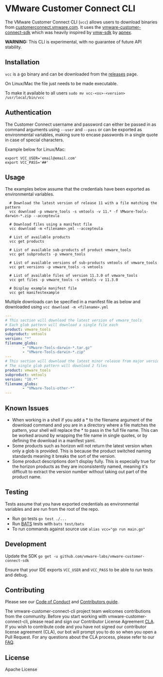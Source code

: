 # VMware Customer Connect CLI
The VMware Customer Connect CLI (`vcc`) allows users to download binaries from [customerconnect.vmware.com](customerconnect.vmware.com). It uses the [vmware-customer-connect-sdk](https://github.com/vmware-labs/vmware-customer-connect-sdk) which was heavily inspired by [vmw-sdk](https://github.com/apnex/vmw-sdk) by [apnex](https://github.com/apnex).

**WARNING:** This CLI is experimental, with no guarantee of future API stability.


## Installation

`vcc` is a go binary and can be downloaded from the [releases](https://github.com/vmware-labs/vmware-customer-connect-cli/releases) page.

On Linux/Mac the file just needs to be made executable.

To make it available to all users `sudo mv vcc-<os>-<version> /usr/local/bin/vcc`


## Authentication
The Customer Connect username and password can either be passed in as command arguments using `--user` and `--pass` or can be exported as environmental variables, making sure to encase passwords in a single quote in case of special characters. 

Example below for Linux/Mac:

```
export VCC_USER='email@email.com'
export VCC_PASS='##'
```


## Usage
The examples below assume that the credentials have been exported as environmental variables.

```
  # Download the latest version of release 11 with a file matching the pattern
  vcc download -p vmware_tools -s vmtools -v 11.* -f VMware-Tools-darwin-*.zip --accepteula

  # Download files using a manifest file
  vcc download -m <filename>.yml --accepteula

  # List of available products
  vcc get products

  # List of available sub-products of product vmware_tools
  vcc get subproducts -p vmware_tools

  # List of available versions of sub-products vmtools of vmware_tools
  vcc get versions -p vmware_tools -s vmtools

  # List of available files of version 11.3.0 of vmware_tools
  vcc get files -p vmware_tools -s vmtools -v 11.3.0

  # Display example manifest file
  vcc get manifestexample
```

Multiple downloads can be specified in a manifest file as below and downloaded using `vcc download -m <filename>.yml`

``` yaml
---
# This section will download the latest version of vmware_tools
# Each glob pattern will download a single file each
product: vmware_tools
subproduct: vmtools
version: "*"
filename_globs:
        - "VMware-Tools-darwin-*.tar.gz"
        - "VMware-Tools-darwin-*.zip"
---
# This section will download the latest minor release from major version 10
# The single glob pattern will download 2 files
product: vmware_tools
subproduct: vmtools
version: "10.*"
filename_globs:
        - "VMware-Tools-other-*"
---
```


## Known Issues

- When working in a shell if you add a * to the filename argument of the download command and you are in a directory where a file matches the pattern, your shell will replace the * to pass in the full file name. This can be worked around by wrapping the file name in single quotes, or by defining the download in a manifest yaml.
- Some products such as horizon will not return the latest version when only a glob is provided. This is because the product switched naming standards meaning it breaks the sort of the version.
- Some product descriptions don't display fully. This is especially true for the horizon products as they are inconsistently named, meaning it's difficult to extract the version number without taking out part of the product name.


## Testing
Tests assume that you have exported credentials as environmental variables and are run from the root of the repo.

- Run go tests `go test ./...`</br>
- Run [BATS](https://github.com/bats-core/bats-core) tests with `bats test/bats`
- To run commands against source use `alias vcc="go run main.go"`


## Development

Update the SDK `go get -u github.com/vmware-labs/vmware-customer-connect-sdk`

Ensure that your IDE exports `VCC_USER` and `VCC_PASS` to be able to run tests and debug.


## Contributing

Please see our [Code of Conduct](CODE-OF-CONDUCT.md) and [Contributors guide](CONTRIBUTING.md).

The vmware-customer-connect-cli project team welcomes contributions from the community. Before you start working with vmware-customer-connect-cli, please read and sign our Contributor License Agreement [CLA](https://cla.vmware.com/cla/1/preview). If you wish to contribute code and you have not signed our contributor license agreement (CLA), our bot will prompt you to do so when you open a Pull Request. For any questions about the CLA process, please refer to our [FAQ]([https://cla.vmware.com/faq](https://cla.vmware.com/faq)).

## License
Apache License 
